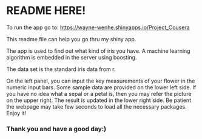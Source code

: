 # README HERE!

To run the app go to: https://wayne-wenhe.shinyapps.io/Project_Cousera

This readme file can help you go thru my shiny app.

The app is used to find out what kind of iris you have. A machine learning algorithm is embedded in the server using boosting.

The data set is the standard iris data from r.

On the left panel, you can input the key measurements of your flower in the numeric input bars. Some sample data are provided on the 
lower left side. If you have no idea what a sepal or a petal is, then you may refer the picture on the upper right. The result is updated
in the lower right side. Be patient the webpage may take few seconds to load all the necessary packages. Enjoy it!



### Thank you and have a good day:)

